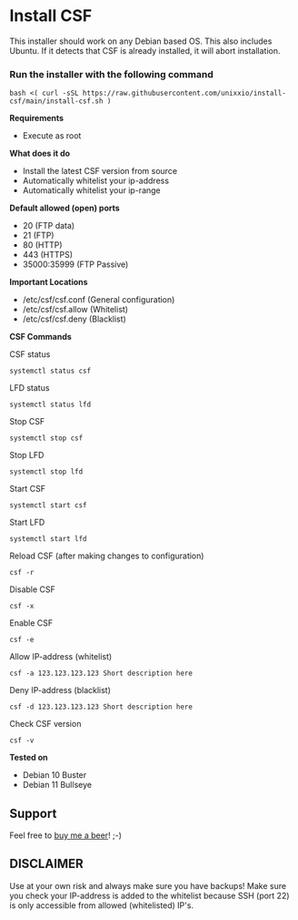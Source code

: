 # Install CSF

This installer should work on any Debian based OS. This also includes Ubuntu. If it detects that CSF is already installed, it will abort installation.

### Run the installer with the following command
```
bash <( curl -sSL https://raw.githubusercontent.com/unixxio/install-csf/main/install-csf.sh )
```

**Requirements**
* Execute as root

**What does it do**
* Install the latest CSF version from source
* Automatically whitelist your ip-address
* Automatically whitelist your ip-range

**Default allowed (open) ports**
* 20 (FTP data)
* 21 (FTP)
* 80 (HTTP)
* 443 (HTTPS)
* 35000:35999 (FTP Passive)

**Important Locations**
* /etc/csf/csf.conf (General configuration)
* /etc/csf/csf.allow (Whitelist)
* /etc/csf/csf.deny (Blacklist)

**CSF Commands**

CSF status
```
systemctl status csf
```
LFD status
```
systemctl status lfd
```
Stop CSF
```
systemctl stop csf
```
Stop LFD
```
systemctl stop lfd
```
Start CSF
```
systemctl start csf
```
Start LFD
```
systemctl start lfd
```
Reload CSF (after making changes to configuration)
```
csf -r
```
Disable CSF
```
csf -x
```
Enable CSF
```
csf -e
```
Allow IP-address (whitelist)
```
csf -a 123.123.123.123 Short description here
```
Deny IP-address (blacklist)
```
csf -d 123.123.123.123 Short description here
```
Check CSF version
```
csf -v
```

**Tested on**
* Debian 10 Buster
* Debian 11 Bullseye

## Support
Feel free to [buy me a beer](https://paypal.me/sonnymeijer)! ;-)

## DISCLAIMER
Use at your own risk and always make sure you have backups! Make sure you check your IP-address is added to the whitelist because SSH (port 22) is only accessible from allowed (whitelisted) IP's.
